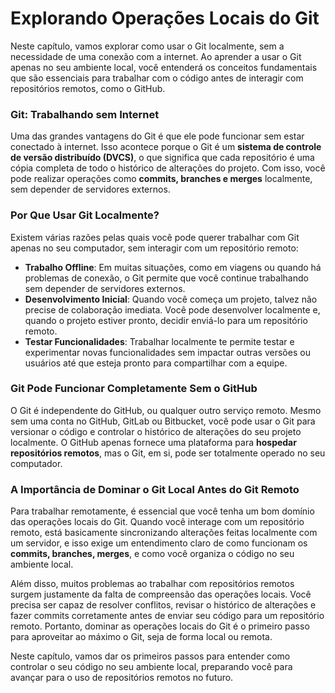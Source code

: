 # Explorando Operações Locais do Git

Neste capítulo, vamos explorar como usar o Git localmente, sem a necessidade de uma conexão com a internet. Ao aprender a usar o Git apenas no seu ambiente local, você entenderá os conceitos fundamentais que são essenciais para trabalhar com o código antes de interagir com repositórios remotos, como o GitHub.

### Git: Trabalhando sem Internet

Uma das grandes vantagens do Git é que ele pode funcionar sem estar conectado à internet. Isso acontece porque o Git é um **sistema de controle de versão distribuído (DVCS)**, o que significa que cada repositório é uma cópia completa de todo o histórico de alterações do projeto. Com isso, você pode realizar operações como **commits, branches e merges** localmente, sem depender de servidores externos.

### Por Que Usar Git Localmente?

Existem várias razões pelas quais você pode querer trabalhar com Git apenas no seu computador, sem interagir com um repositório remoto:

* **Trabalho Offline**: Em muitas situações, como em viagens ou quando há problemas de conexão, o Git permite que você continue trabalhando sem depender de servidores externos.
* **Desenvolvimento Inicial**: Quando você começa um projeto, talvez não precise de colaboração imediata. Você pode desenvolver localmente e, quando o projeto estiver pronto, decidir enviá-lo para um repositório remoto.
* **Testar Funcionalidades**: Trabalhar localmente te permite testar e experimentar novas funcionalidades sem impactar outras versões ou usuários até que esteja pronto para compartilhar com a equipe.

### Git Pode Funcionar Completamente Sem o GitHub

O Git é independente do GitHub, ou qualquer outro serviço remoto. Mesmo sem uma conta no GitHub, GitLab ou Bitbucket, você pode usar o Git para versionar o código e controlar o histórico de alterações do seu projeto localmente. O GitHub apenas fornece uma plataforma para **hospedar repositórios remotos**, mas o Git, em si, pode ser totalmente operado no seu computador.

### A Importância de Dominar o Git Local Antes do Git Remoto

Para trabalhar remotamente, é essencial que você tenha um bom domínio das operações locais do Git. Quando você interage com um repositório remoto, está basicamente sincronizando alterações feitas localmente com um servidor, e isso exige um entendimento claro de como funcionam os **commits, branches, merges**, e como você organiza o código no seu ambiente local.

Além disso, muitos problemas ao trabalhar com repositórios remotos surgem justamente da falta de compreensão das operações locais. Você precisa ser capaz de resolver conflitos, revisar o histórico de alterações e fazer commits corretamente antes de enviar seu código para um repositório remoto. Portanto, dominar as operações locais do Git é o primeiro passo para aproveitar ao máximo o Git, seja de forma local ou remota.

Neste capítulo, vamos dar os primeiros passos para entender como controlar o seu código no seu ambiente local, preparando você para avançar para o uso de repositórios remotos no futuro.
